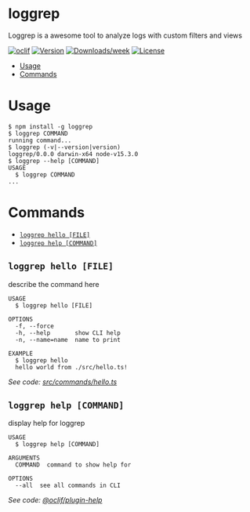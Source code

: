 loggrep
=======

Loggrep is a awesome tool to analyze logs with custom filters and views

[![oclif](https://img.shields.io/badge/cli-oclif-brightgreen.svg)](https://oclif.io)
[![Version](https://img.shields.io/npm/v/loggrep.svg)](https://npmjs.org/package/loggrep)
[![Downloads/week](https://img.shields.io/npm/dw/loggrep.svg)](https://npmjs.org/package/loggrep)
[![License](https://img.shields.io/npm/l/loggrep.svg)](https://github.com/ericksprengel/loggrep/blob/master/package.json)

<!-- toc -->
* [Usage](#usage)
* [Commands](#commands)
<!-- tocstop -->
# Usage
<!-- usage -->
```sh-session
$ npm install -g loggrep
$ loggrep COMMAND
running command...
$ loggrep (-v|--version|version)
loggrep/0.0.0 darwin-x64 node-v15.3.0
$ loggrep --help [COMMAND]
USAGE
  $ loggrep COMMAND
...
```
<!-- usagestop -->
# Commands
<!-- commands -->
* [`loggrep hello [FILE]`](#loggrep-hello-file)
* [`loggrep help [COMMAND]`](#loggrep-help-command)

## `loggrep hello [FILE]`

describe the command here

```
USAGE
  $ loggrep hello [FILE]

OPTIONS
  -f, --force
  -h, --help       show CLI help
  -n, --name=name  name to print

EXAMPLE
  $ loggrep hello
  hello world from ./src/hello.ts!
```

_See code: [src/commands/hello.ts](https://github.com/ericksprengel/loggrep/blob/v0.0.0/src/commands/hello.ts)_

## `loggrep help [COMMAND]`

display help for loggrep

```
USAGE
  $ loggrep help [COMMAND]

ARGUMENTS
  COMMAND  command to show help for

OPTIONS
  --all  see all commands in CLI
```

_See code: [@oclif/plugin-help](https://github.com/oclif/plugin-help/blob/v3.2.2/src/commands/help.ts)_
<!-- commandsstop -->

